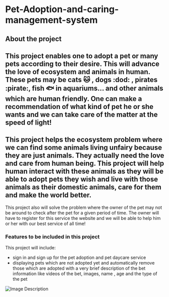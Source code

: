 # Pet-Adoption-and-caring-management-system
## About the project


This project enables one to adopt a pet or many pets according to their desire. This will advance the love of ecosystem and animals in human.
These pets may be cats :cat: , dogs :dod: , pirates :pirate:, fish :fish: in aquariums... and other animals which are human friendly. One can make a recommendation of what kind of pet he or she wants and we can take care of the matter at the speed of light!
---
This project helps the ecosystem problem where we can find some animals living unfairy because they are just animals. They actually need the love and care from human being. This project will help human interact with these animals as they will be able to adopt pets they wish and live with those animals as their domestic animals, care for them and make the world better.
---
This project also will solve the problem where the owner of the pet may not be around to check after the pet for a given period of time. The owner will have to register for this service the website and we will be able to help him or her with our best service of all time!

### Features to be included in this project

This project will include:

- sign in and sign up for the pet adoption and pet daycare service
- displaying pets which are not adopted yet and automatically remove those which are adopted with a very brief description of the bet information like videos of the bet, images, name , age and the type of the pet

![Image Description]('./images/cat-2083492_640.jpg')

